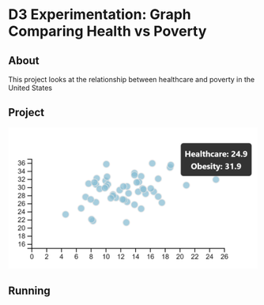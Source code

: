 # D3 Experimentation: Graph Comparing Health vs Poverty

## About
This project looks at the relationship between healthcare and poverty in the United States

## Project


![scatter-plot](Images\Chart_Example.png)


## Running
